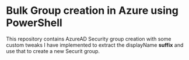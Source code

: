 # Bulk Group creation in Azure using PowerShell

This repository contains AzureAD Security group creation with some custom tweaks I have implemented to extract the displayName **suffix** and use that to create a new Securit group.

